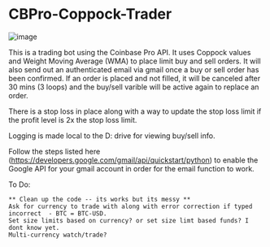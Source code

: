 # CBPro-Coppock-Trader
![image](https://user-images.githubusercontent.com/37763928/105216791-07552100-5b21-11eb-9273-e48c19359b1a.png)

This is a trading bot using the Coinbase Pro API. It uses Coppock values and Weight Moving Average (WMA) to place limit buy and sell orders. It will also send out an authenticated email via gmail once a buy or sell order has been confirmed. If an order is placed and not filled, it will be canceled after 30 mins (3 loops) and the buy/sell varible will be active again to replace an order.

There is a stop loss in place along with a way to update  the stop loss limit if the profit level is 2x the stop loss limit. 

Logging is made local to the D: drive for viewing buy/sell info.

Follow the steps listed here (https://developers.google.com/gmail/api/quickstart/python) to enable the Google API for your gmail account in order for the email function to work. 


To Do:

    ** Clean up the code -- its works but its messy **
    Ask for currency to trade with along with error correction if typed incorrect  - BTC = BTC-USD.
    Set size limits based on currency? or set size limt based funds? I dont know yet.
    Multi-currency watch/trade?
